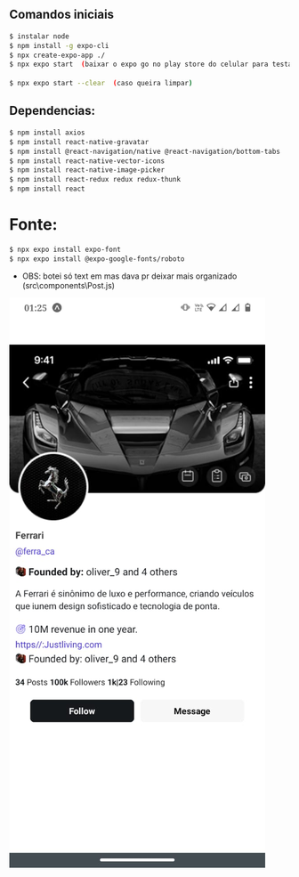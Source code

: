 ## Comandos iniciais
```bash
$ instalar node
$ npm install -g expo-cli
$ npx create-expo-app ./
$ npx expo start  (baixar o expo go no play store do celular para testar)

$ npx expo start --clear  (caso queira limpar)
```

## Dependencias:
```bash
$ npm install axios
$ npm install react-native-gravatar
$ npm install @react-navigation/native @react-navigation/bottom-tabs
$ npm install react-native-vector-icons
$ npm install react-native-image-picker
$ npm install react-redux redux redux-thunk
$ npm install react
```


# Fonte:
```bash
$ npx expo install expo-font
$ npx expo install @expo-google-fonts/roboto
```

- OBS: botei só text em mas dava pr deixar mais organizado (src\components\Post.js)

![Projero final](./assets/foto.jpeg)
